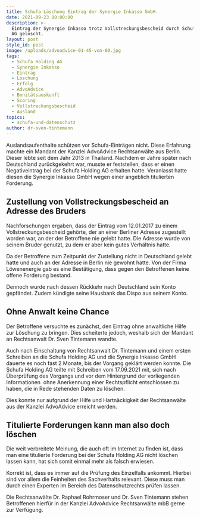 ```yaml
---
title: Schufa Löschung Eintrag der Synergie Inkasso GmbH.
date: 2021-09-23 00:00:00
description: >-
  Eintrag der Synergie Inkasso trotz Vollstreckungsbescheid durch Schufa Holding
  AG gelöscht. 
layout: post
style_id: post
image: /uploads/advoadvice-01-45-von-80.jpg
tags:
  - Schufa Holding AG
  - Synergie Inkasso
  - Eintrag
  - Löschung
  - Erfolg
  - AdvoAdvice
  - Bonitätsauskunft
  - Scoring
  - Vollstreckungsbescheid
  - Ausland
topics:
  - schufa-und-datenschutz
author: dr-sven-tintemann
---
```

Auslandsaufenthalte schützen vor Schufa-Einträgen nicht. Diese Erfahrung machte ein Mandant der Kanzlei AdvoAdvice Rechtsanwälte aus Berlin. Dieser lebte seit dem Jahr 2013 in Thailand. Nachdem er Jahre später nach Deutschland zurückgekehrt war, musste er feststellen, dass er einen Negativeintrag bei der Schufa Holding AG erhalten hatte. Veranlasst hatte diesen die Synergie Inkasso GmbH wegen einer angeblich titulierten Forderung.&nbsp;

## Zustellung von Vollstreckungsbescheid an Adresse des Bruders

Nachforschungen ergaben, dass der Eintrag vom 12.01.2017 zu einem Vollstreckungsbescheid gehörte, der an einer Berliner Adresse zugestellt worden war, an der der Betroffene nie gelebt hatte. Die Adresse wurde von seinem Bruder genutzt, zu dem er aber kein gutes Verhältnis hatte.&nbsp;

Da der Betroffene zum Zeitpunkt der Zustellung nicht in Deutschland gelebt hatte und auch an der Adresse in Berlin nie gewohnt hatte. Von der Firma Löwenenergie gab es eine Bestätigung, dass gegen den Betroffenen keine offene Forderung bestand.&nbsp;

Dennoch wurde nach dessen Rückkehr nach Deutschland sein Konto gepfändet. Zudem kündigte seine Hausbank das Dispo aus seinem Konto.&nbsp;

## Ohne Anwalt keine Chance

Der Betroffene versuchte es zunächst, den Eintrag ohne anwaltliche Hilfe zur Löschung zu bringen. Dies scheiterte jedoch, weshalb sich der Mandant an Rechtsanwalt Dr. Sven Tintemann wandte.&nbsp;

Auch nach Einschaltung von Rechtsanwalt Dr. Tintemann und einem ersten Schreiben an die Schufa Holding AG und die Synergie Inkasso GmbH dauerte es noch fast 2 Monate, bis der Vorgang geklärt werden konnte. Die Schufa Holding AG teilte mit Schreiben vom 17.09.2021 mit, sich nach Überprüfung des Vorgangs und vor dem Hintergrund der vorliegenden Informationen&nbsp; ohne Anerkennung einer Rechtspflicht entschlossen zu haben, die in Rede stehenden Daten zu löschen.

Dies konnte nur aufgrund der Hilfe und Hartnäckigkeit der Rechtsanwälte aus der Kanzlei AdvoAdvice erreicht werden.&nbsp;

## Titulierte Forderungen kann man also doch löschen

Die weit verbreitete Meinung, die auch oft im Internet zu finden ist, dass man eine titulierte Forderung bei der Schufa Holding AG nicht löschen lassen kann, hat sich somit einmal mehr als falsch erwiesen.&nbsp;

Korrekt ist, dass es immer auf die Prüfung des Einzelfalls ankommt. Hierbei sind vor allem die Feinheiten des Sachverhalts relevant. Diese muss man durch einen Experten im Bereich des Datenschutzrechts prüfen lassen.&nbsp;

Die Rechtsanwälte Dr. Raphael Rohrmoser und Dr. Sven Tintemann stehen Betroffenen hierfür in der Kanzlei AdvoAdvice Rechtsanwälte mbB gerne zur Verfügung.&nbsp;
